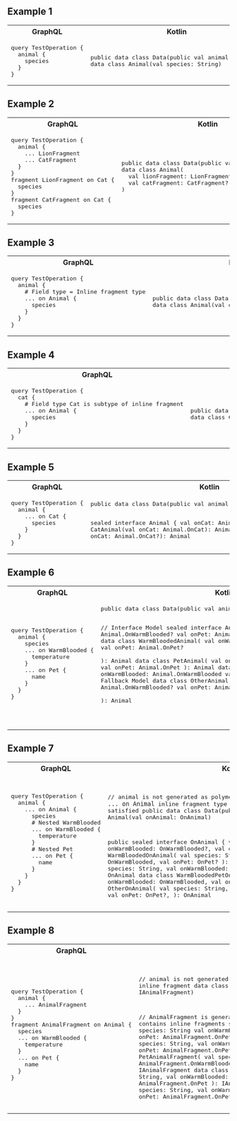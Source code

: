 ## Example 1

<table>
<tr><th>GraphQL</th><th>Kotlin</th></tr>
<tr>
<td><pre lang="graphql">
query TestOperation {
  animal {
    species
  }
}
</pre></td>
<td><pre lang="kotlin">
public data class Data(public val animal: Animal?)
data class Animal(val species: String)
</pre></td>
</tr>
</table>


## Example 2

<table>
<tr><th>GraphQL</th><th>Kotlin</th></tr>
<tr>
<td><pre lang="graphql">
query TestOperation {
  animal {
    ... LionFragment
    ... CatFragment
  }
}
fragment LionFragment on Cat {
  species
}
fragment CatFragment on Cat {
  species
}
</pre></td>
<td><pre lang="kotlin">
public data class Data(public val animal: Animal?)
data class Animal(
  val lionFragment: LionFragment?,
  val catFragment: CatFragment?,
)
</pre></td>
</tr>
</table>


## Example 3

<table>
<tr><th>GraphQL</th><th>Kotlin</th></tr>
<tr>
<td><pre lang="graphql">
query TestOperation {
  animal {
    # Field type = Inline fragment type
    ... on Animal {
      species
    }
  }
}
</pre></td>
<td><pre lang="kotlin">
public data class Data(public val animal: Animal?)
data class Animal(val onAnimal: OnAnimal)
</pre></td>
</tr>
</table>

## Example 4

<table>
<tr><th>GraphQL</th><th>Kotlin</th></tr>
<tr>
<td><pre lang="graphql">
query TestOperation {
  cat {
    # Field type Cat is subtype of inline fragment
    ... on Animal {
      species
    }
  }
}
</pre></td>
<td><pre lang="kotlin">
public data class Data(public val cat: Cat?)
data class Cat(val onAnimal: OnAnimal)
</pre></td>
</tr>
</table>

## Example 5

<table>
<tr><th>GraphQL</th><th>Kotlin</th></tr>
<tr>
<td><pre lang="graphql">
query TestOperation {
  animal {
    ... on Cat {
      species
    }
  }
}
</pre></td>
<td><pre lang="kotlin">
public data class Data(public val animal: IAnimal?)

sealed interface Animal { val onCat: Animal.OnCat? }
data class CatAnimal(val onCat: Animal.OnCat): Animal
data class OtherAnimal(val onCat: Animal.OnCat?): Animal
</pre></td>
</tr>
</table>



## Example 6

<table>
<tr><th>GraphQL</th><th>Kotlin</th></tr>
<tr>
<td><pre lang="graphql">
query TestOperation {
  animal {
    species
    ... on WarmBlooded {
      temperature
    }
    ... on Pet {
      name
    }
  }
}
</pre></td>
<td><pre lang="kotlin">
public data class Data(public val animal: IAnimal?)

// Interface Model
sealed interface Animal { 
  val onWarmBlooded: Animal.OnWarmBlooded?
  val onPet: Animal.OnPet?
}
// 3 TypeSet Models
data class WarmBloodedAnimal(
  val onWarmBlooded: Animal.OnWarmBlooded
  val onPet: Animal.OnPet?  
): Animal
data class PetAnimal(
  val onWarmBlooded: Animal.OnWarmBlooded?
  val onPet: Animal.OnPet
): Animal
data class WarmBloodedPetAnimal(
  val onWarmBlooded: Animal.OnWarmBlooded
  val onPet: Animal.OnPet
): Animal
// Fallback Model
data class OtherAnimal(
  val onWarmBlooded: Animal.OnWarmBlooded?
  val onPet: Animal.OnPet?  
): Animal

</pre></td>
</tr>
</table>


## Example 7

<table>
<tr><th>GraphQL</th><th>Kotlin</th></tr>
<tr>
<td><pre lang="graphql">
query TestOperation {
  animal {
    ... on Animal {
      species
      # Nested WarmBlooded
      ... on WarmBlooded {
        temperature
      }
      # Nested Pet
      ... on Pet {
        name
      }
    }
  }
}
</pre></td>
<td><pre lang="kotlin">

// animal is not generated as polymorphic model because the `... on Animal` inline fragment type condition is always satisfied
public data class Data(public val animal: Animal?)
data class Animal(val onAnimal: OnAnimal)

public sealed interface OnAnimal { 
  val species: String,
  val onWarmBlooded: OnWarmBlooded?,
  val onPet: OnPet?
}
data class WarmBloodedOnAnimal(
  val species: String, 
  val onWarmBlooded: OnWarmBlooded,
  val onPet: OnPet?
): OnAnimal
data class PetOnAnimal(
  val species: String,
  val onWarmBlooded: OnWarmBlooded?,
  val onPet: OnPet,
): OnAnimal
data class WarmBloodedPetOnAnimal(
  val species: String,
  val onWarmBlooded: OnWarmBlooded,
  val onPet: OnPet,
): OnAnimal
data class OtherOnAnimal(
  val species: String,
  val onWarmBlooded: OnWarmBlooded?,
  val onPet: OnPet?,
): OnAnimal
</pre></td>
</tr>
</table>

## Example 8

<table>
<tr><th>GraphQL</th><th>Kotlin</th></tr>
<tr>
<td><pre lang="graphql">
query TestOperation {
  animal {
    ... AnimalFragment
  }
}
fragment AnimalFragment on Animal {
  species
  ... on WarmBlooded {
    temperature
  }
  ... on Pet {
    name
  }
}
</pre></td>
<td><pre lang="kotlin">

// animal is not generated as polymorphic model because there is no inline fragment
data class Animal(val animalFragment: IAnimalFragment)

// AnimalFragment is generated as polymorphic model because it contains inline fragments
sealed interface IAnimalFragment { 
  val species: String
  val onWarmBlooded: AnimalFragment.OnWarmBlooded?
  val onPet: AnimalFragment.OnPet?
}
data class WarmBloodedAnimalFragment(
  val species: String,
  val onWarmBlooded: AnimalFragment.OnWarmBlooded,
  val onPet: AnimalFragment.OnPet?
): IAnimalFragment
data class PetAnimalFragment(
  val species: String,
  val onWarmBlooded: AnimalFragment.OnWarmBlooded?,
  val onPet: AnimalFragment.OnPet
): IAnimalFragment
data class WarmBloodedPetAnimalFragment(
  val species: String,
  val onWarmBlooded: AnimalFragment.OnWarmBlooded,
  val onPet: AnimalFragment.OnPet
): IAnimalFragment
data class AnimalFragment(
  val species: String,
  val onWarmBlooded: AnimalFragment.OnWarmBlooded?,
  val onPet: AnimalFragment.OnPet?
): IAnimalFragment
</pre></td>
</tr>
</table>

